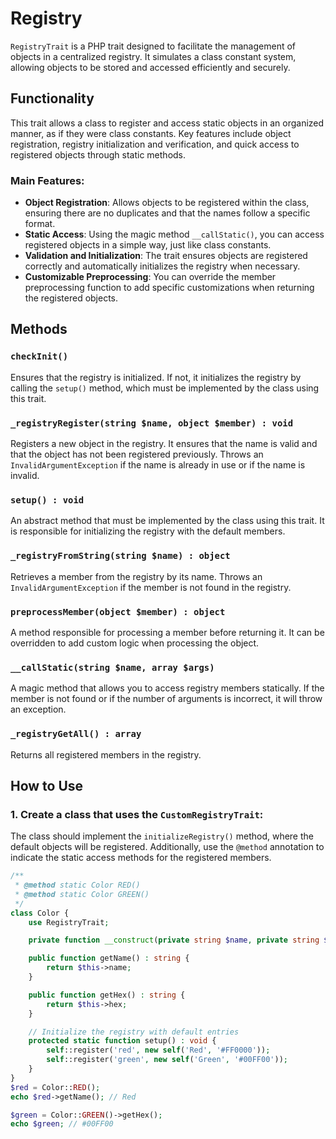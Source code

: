 # Registry

`RegistryTrait` is a PHP trait designed to facilitate the management of objects in a centralized registry. It simulates a class constant system, allowing objects to be stored and accessed efficiently and securely.

## Functionality

This trait allows a class to register and access static objects in an organized manner, as if they were class constants. Key features include object registration, registry initialization and verification, and quick access to registered objects through static methods.

### Main Features:
- **Object Registration**: Allows objects to be registered within the class, ensuring there are no duplicates and that the names follow a specific format.
- **Static Access**: Using the magic method `__callStatic()`, you can access registered objects in a simple way, just like class constants.
- **Validation and Initialization**: The trait ensures objects are registered correctly and automatically initializes the registry when necessary.
- **Customizable Preprocessing**: You can override the member preprocessing function to add specific customizations when returning the registered objects.

## Methods

### `checkInit()`
Ensures that the registry is initialized. If not, it initializes the registry by calling the `setup()` method, which must be implemented by the class using this trait.

### `_registryRegister(string $name, object $member) : void`
Registers a new object in the registry. It ensures that the name is valid and that the object has not been registered previously. Throws an `InvalidArgumentException` if the name is already in use or if the name is invalid.

### `setup() : void`
An abstract method that must be implemented by the class using this trait. It is responsible for initializing the registry with the default members.

### `_registryFromString(string $name) : object`
Retrieves a member from the registry by its name. Throws an `InvalidArgumentException` if the member is not found in the registry.

### `preprocessMember(object $member) : object`
A method responsible for processing a member before returning it. It can be overridden to add custom logic when processing the object.

### `__callStatic(string $name, array $args)`
A magic method that allows you to access registry members statically. If the member is not found or if the number of arguments is incorrect, it will throw an exception.

### `_registryGetAll() : array`
Returns all registered members in the registry.

## How to Use

### 1. **Create a class that uses the `CustomRegistryTrait`**:
   The class should implement the `initializeRegistry()` method, where the default objects will be registered. Additionally, use the `@method` annotation to indicate the static access methods for the registered members.

```php
/**
 * @method static Color RED()
 * @method static Color GREEN()
 */
class Color {
    use RegistryTrait;

    private function __construct(private string $name, private string $hex) {}

    public function getName() : string {
        return $this->name;
    }

    public function getHex() : string {
        return $this->hex;
    }

    // Initialize the registry with default entries
    protected static function setup() : void {
        self::register('red', new self('Red', '#FF0000'));
        self::register('green', new self('Green', '#00FF00'));
    }
}
$red = Color::RED();
echo $red->getName(); // Red

$green = Color::GREEN()->getHex();
echo $green; // #00FF00
